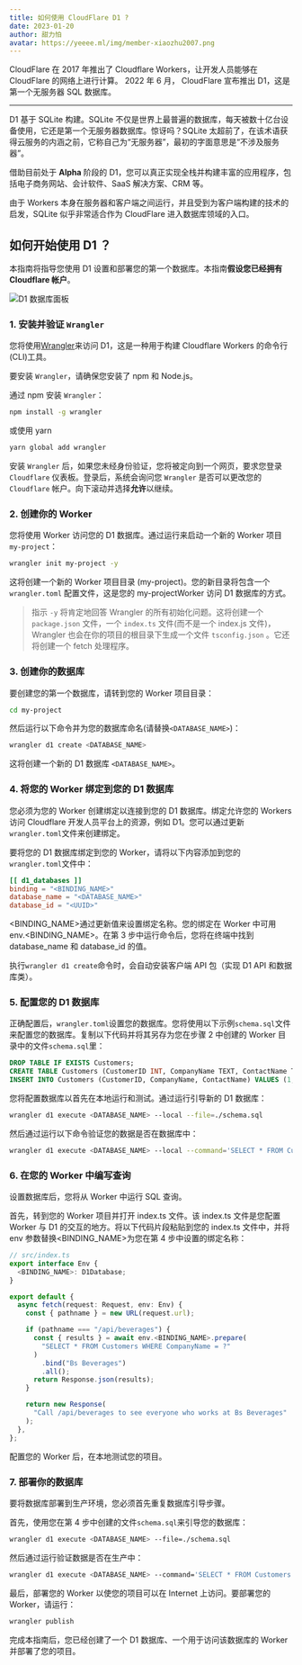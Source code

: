 ```yaml
---
title: 如何使用 CloudFlare D1 ?
date: 2023-01-20
author: 甜力怕
avatar: https://yeeee.ml/img/member-xiaozhu2007.png
---
```


CloudFlare 在 2017 年推出了 Cloudflare Workers，让开发人员能够在 CloudFlare 的网络上进行计算。
2022 年 6 月， CloudFlare 宣布推出 D1，这是第一个无服务器 SQL 数据库。

---

D1 基于 SQLite 构建。SQLite 不仅是世界上最普遍的数据库，每天被数十亿台设备使用，它还是第一个无服务器数据库。惊讶吗？SQLite 太超前了，在该术语获得云服务的内涵之前，它称自己为“无服务器”，最初的字面意思是“不涉及服务器”。

借助目前处于 **Alpha** 阶段的 D1，您可以真正实现全栈并构建丰富的应用程序，包括电子商务网站、会计软件、SaaS 解决方案、CRM 等。

由于 Workers 本身在服务器和客户端之间运行，并且受到为客户端构建的技术的启发，SQLite 似乎非常适合作为 CloudFlare 进入数据库领域的入口。

## 如何开始使用 D1 ？

本指南将指导您使用 D1 设置和部署您的第一个数据库。本指南**假设您已经拥有 Cloudflare 帐户**。

![D1 数据库面板](https://pic3.zhimg.com/80/v2-60f3e03049f6cb16497ff56afd38d62e_720w.webp)

### 1. 安装并验证 `Wrangler`

您将使用[Wrangler](https://developers.cloudflare.com/workers/wrangler/install-and-update/)来访问 D1，这是一种用于构建 Cloudflare Workers 的命令行(CLI)工具。

要安装 `Wrangler`，请确保您安装了 npm 和 Node.js。

通过 npm 安装 `Wrangler`：

```bash npm
npm install -g wrangler
```

或使用 yarn

```bash yarn
yarn global add wrangler
```

安装 `Wrangler` 后，如果您未经身份验证，您将被定向到一个网页，要求您登录 `Cloudflare` 仪表板。登录后，系统会询问您 `Wrangler` 是否可以更改您的 `Cloudflare` 帐户。向下滚动并选择**允许**以继续。

### 2. 创建你的 Worker

您将使用 Worker 访问您的 D1 数据库。通过运行来启动一个新的 Worker 项目 `my-project`：

```bash
wrangler init my-project -y
```

这将创建一个新的 Worker 项目目录 (my-project)。您的新目录将包含一个 `wrangler.toml` 配置文件，这是您的 my-projectWorker 访问 D1 数据库的方式。

> 指示 `-y` 将肯定地回答 Wrangler 的所有初始化问题。这将创建一个 `package.json` 文件，一个 `index.ts` 文件(而不是一个 index.js 文件)，Wrangler 也会在你的项目的根目录下生成一个文件 `tsconfig.json` 。它还将创建一个 fetch 处理程序。

### 3. 创建你的数据库

要创建您的第一个数据库，请转到您的 Worker 项目目录：

```bash
cd my-project
```

然后运行以下命令并为您的数据库命名(请替换`<DATABASE_NAME>`)：

```bash
wrangler d1 create <DATABASE_NAME>
```

这将创建一个新的 D1 数据库 `<DATABASE_NAME>`。

### 4. 将您的 Worker 绑定到您的 D1 数据库

您必须为您的 Worker 创建绑定以连接到您的 D1 数据库。绑定允许您的 Workers 访问 Cloudflare 开发人员平台上的资源，例如 D1。您可以通过更新`wrangler.toml`文件来创建绑定。

要将您的 D1 数据库绑定到您的 Worker，请将以下内容添加到您的`wrangler.toml`文件中：

```toml wrangler.toml
[[ d1_databases ]]
binding = "<BINDING_NAME>"
database_name = "<DATABASE_NAME>"
database_id = "<UUID>"
```

<BINDING_NAME>通过更新值来设置绑定名称。您的绑定在 Worker 中可用 env.<BINDING_NAME>。在第 3 步中运行命令后，您将在终端中找到 database_name 和 database_id 的值。

执行`wrangler d1 create`命令时，会自动安装客户端 API 包（实现 D1 API 和数据库类）。

### 5. 配置您的 D1 数据库

正确配置后，`wrangler.toml`设置您的数据库。您将使用以下示例`schema.sql`文件来配置您的数据库。复制以下代码并将其另存为您在步骤 2 中创建的 Worker 目录中的文件`schema.sql`里：

```sql schema.sql
DROP TABLE IF EXISTS Customers;
CREATE TABLE Customers (CustomerID INT, CompanyName TEXT, ContactName TEXT, PRIMARY KEY (`CustomerID`));
INSERT INTO Customers (CustomerID, CompanyName, ContactName) VALUES (1, 'Alfreds Futterkiste', 'Maria Anders'), (4, 'Around the Horn', 'Thomas Hardy'), (11, 'Bs Beverages', 'Victoria Ashworth'), (13, 'Bs Beverages', 'Random Name');
```

您将配置数据库以首先在本地运行和测试。通过运行引导新的 D1 数据库：

```bash
wrangler d1 execute <DATABASE_NAME> --local --file=./schema.sql
```

然后通过运行以下命令验证您的数据是否在数据库中：

```bash
wrangler d1 execute <DATABASE_NAME> --local --command='SELECT * FROM Customers'
```

### 6. 在您的 Worker 中编写查询

设置数据库后，您将从 Worker 中运行 SQL 查询。

首先，转到您的 Worker 项目并打开 index.ts 文件。该 index.ts 文件是您配置 Worker 与 D1 的交互的地方。将以下代码片段粘贴到您的 index.ts 文件中，并将 env 参数替换<BINDING_NAME>为您在第 4 步中设置的绑定名称：

```ts src/index.ts
// src/index.ts
export interface Env {
  <BINDING_NAME>: D1Database;
}

export default {
  async fetch(request: Request, env: Env) {
    const { pathname } = new URL(request.url);

    if (pathname === "/api/beverages") {
      const { results } = await env.<BINDING_NAME>.prepare(
        "SELECT * FROM Customers WHERE CompanyName = ?"
      )
        .bind("Bs Beverages")
        .all();
      return Response.json(results);
    }

    return new Response(
      "Call /api/beverages to see everyone who works at Bs Beverages"
    );
  },
};
```

配置您的 Worker 后，在本地测试您的项目。

### 7. 部署你的数据库

要将数据库部署到生产环境，您必须首先重复数据库引导步骤。

首先，使用您在第 4 步中创建的文件`schema.sql`来引导您的数据库：

```bash
wrangler d1 execute <DATABASE_NAME> --file=./schema.sql
```

然后通过运行验证数据是否在生产中：

```bash
wrangler d1 execute <DATABASE_NAME> --command='SELECT * FROM Customers'
```

最后，部署您的 Worker 以使您的项目可以在 Internet 上访问。要部署您的 Worker，请运行：

```bash
wrangler publish
```

完成本指南后，您已经创建了一个 D1 数据库、一个用于访问该数据库的 Worker 并部署了您的项目。
